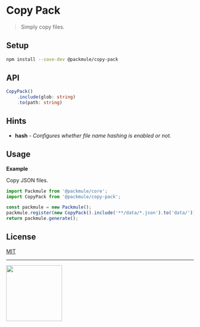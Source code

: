 # Copy Pack

> Simply copy files.

## Setup

```bash
npm install --save-dev @packmule/copy-pack
```

## API

```ts
CopyPack()
    .include(glob: string)
    .to(path: string)
```

## Hints

-   **hash** - _Configures whether file name hashing is enabled or not._

## Usage

**Example**

Copy JSON files.

```ts
import Packmule from '@packmule/core';
import CopyPack from '@packmule/copy-pack';

const packmule = new Packmule();
packmule.register(new CopyPack().include('**/data/*.json').to('data/'));
return packmule.generate();
```

## License

[MIT](https://choosealicense.com/licenses/mit/)

---

[<img src="https://www.pixelart.at/fileadmin/images/logo-new/logo.svg" width="150">](https://www.pixelart.at/)
